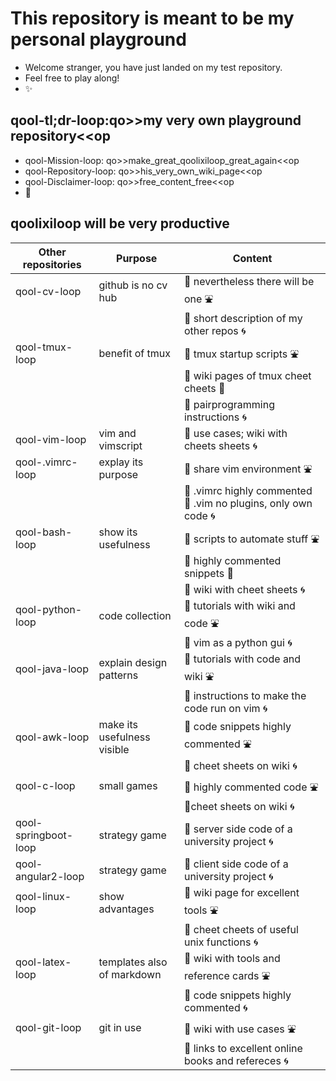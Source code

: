 # This repository is meant to be my personal playground
* Welcome stranger, you have just landed on my test repository. 
* Feel free to play along! 
* :sparkles:

## qool-tl;dr-loop:qo>>my very own playground repository<<op
* qool-Mission-loop: qo>>make_great_qoolixiloop_great_again<<op
* qool-Repository-loop: qo>>his_very_own_wiki_page<<op
* qool-Disclaimer-loop: qo>>free_content_free<<op
* :revolving_hearts:

## qoolixiloop will be very productive

Other repositories | Purpose | Content |
--------------------- | ------------------------------------- | ----------------------------------------------------------- |
qool-cv-loop | github is no cv hub | :gem: nevertheless there will be one :fountain:
            |                       | :gem: short description of my other repos :cyclone:
qool-tmux-loop | benefit of tmux  | :gem: tmux startup scripts :fountain: 
             |                      | :gem: wiki pages of tmux cheet cheets :whale: 
             |                      | :gem: pairprogramming instructions :cyclone: 
qool-vim-loop | vim and vimscript  | :gem: use cases; wiki with cheets sheets :cyclone:
qool-.vimrc-loop | explay its purpose | :gem: share vim environment :fountain: 
              |                     | :gem: .vimrc highly commented :whale: .vim no plugins, only own code :cyclone:
qool-bash-loop | show its usefulness | :gem: scripts to automate stuff :fountain: 
            |                         | :gem: highly commented snippets :whale: 
            |                         | :gem: wiki with cheet sheets :cyclone:
qool-python-loop | code collection | :gem: tutorials with wiki and code :fountain: 
             |                      | :gem: vim as a python gui :cyclone:
qool-java-loop | explain design patterns | :gem: tutorials with code and wiki :fountain: 
               |                      | :gem: instructions to make the code run on vim :cyclone:
qool-awk-loop | make its usefulness visible | :gem: code snippets highly commented :fountain: 
              |                       | :gem: cheet sheets on wiki :cyclone:
qool-c-loop | small games | :gem: highly commented code :fountain: 
              |                       | :gem:cheet sheets on wiki :cyclone:
qool-springboot-loop | strategy game | :gem: server side code of a university project :cyclone:
qool-angular2-loop | strategy game | :gem: client side code of a university project :cyclone:
qool-linux-loop | show advantages | :gem: wiki page for excellent tools :fountain: 
                |                     | :gem: cheet cheets of useful unix functions :cyclone:
qool-latex-loop | templates also of markdown | :gem: wiki with tools and reference cards :fountain: 
                |                     | :gem: code snippets highly commented :cyclone:
qool-git-loop | git in use | :gem: wiki with use cases :fountain: 
              |                       | :gem: links to excellent online books and refereces :cyclone:

